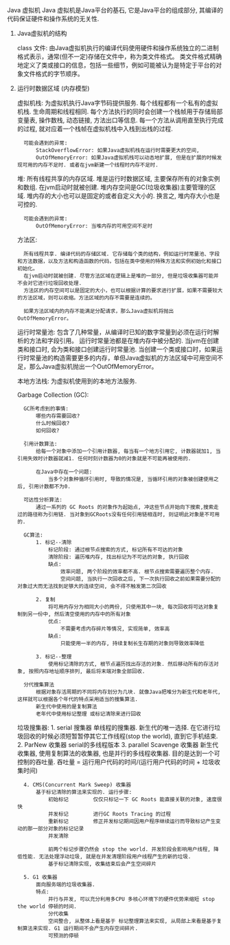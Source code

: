 Java 虚拟机
    Java 虚拟机是Java平台的基石, 它是Java平台的组成部分, 其编译的代码保证硬件和操作系统的无关性.
   
   1. Java虚拟机的结构
        
        class 文件: 
            由Java虚拟机执行的编译代码使用硬件和操作系统独立的二进制格式表示，通常(但不一定)存储在文件中，称为类文件格式。
            类文件格式精确地定义了类或接口的信息，包括一些细节，例如可能被认为是特定于平台的对象文件格式的字节顺序。  
   2. 运行时数据区域 (内存模型)
   
        虚拟机栈: 
            为虚拟机执行Java字节码提供服务.
            每个线程都有一个私有的虚拟机栈. 生命周期和线程相同. 每个方法执行的同时会创建一个栈帧用于存储局部变量表, 操作数栈, 动态链接, 方法出口等信息. 
            每一个方法从调用直至执行完成的过程, 就对应着一个栈帧在虚拟机栈中入栈到出栈的过程.
            
            可能会遇到的异常:
                StackOverflowError: 如果Java虚拟机栈在运行时需要更大的空间,
                OutOfMemoryError: 如果Java虚拟机栈可以动态地扩展, 但是在扩展的时候发现可用的内存不足时. 或者在jvm新建一个线程时内存不足时.
        堆:
            所有线程共享的内存区域. 堆是运行时数据区域, 主要保存所有的对象实例和数组.
            在jvm启动时就被创建. 堆内存空间是GC(垃圾收集器)主要管理的区域. 堆内存的大小也可以是固定的或者自定义大小的. 换言之, 堆内存大小也是可控的.
            
            可能会遇到的异常:
                OutOfMemoryError: 当堆内存的可用空间不足时
        方法区:
        
            所有线程共享. 编译代码的存储区域. 它存储每个类的结构，例如运行时常量池、字段和方法数据，以及方法和构造函数的代码，包括在类中使用的特殊方法和实例初始化和接口初始化。
            在jvm启动时就被创建. 尽管方法区域在逻辑上是堆的一部分, 但是垃圾收集器可能并不会对它进行垃圾回收处理.
            方法区的内存空间可以是固定的大小，也可以根据计算的要求进行扩展，如果不需要较大的方法区域，则可以收缩。方法区域的内存不需要是连续的。
            
            如果方法区域内的内存不能满足分配请求，那么Java虚拟机将抛出OutOfMemoryError。
            
        运行时常量池:
            包含了几种常量，从编译时已知的数字常量到必须在运行时解析的方法和字段引用。
            运行时常量池都是在堆内存中被分配的. 当jvm在创建类和接口时, 会为类和接口创建运行时常量池.
            当创建一个类或接口时，如果运行时常量池的构造需要更多的内存，单但Java虚拟机的方法区域中可用空间不足，那么Java虚拟机抛出一个OutOfMemoryError。
        
        本地方法栈:
            为虚拟机使用到的本地方法服务.     
            
        Garbage Collection (GC):
            
            GC所考虑到的事情:
                哪些内存需要回收?
                什么时候回收?
                如何回收?
            
            引用计数算法:
                给每一个对象中添加一个引用计数器, 每当有一个地方引用它, 计数器就加1, 当引用失效时计数器就减1. 任何时刻计数器为0的对象就是不可能再被使用的.
                
                在Java中存在一个问题:
                    当多个对象种循环引用时, 导致的情况是, 当循环引用的对象被创建使用之后, 引用计数都不为0.
                    
            可达性分析算法:
                通过一系列的 GC Roots 的对象作为起始点, 冲这些节点开始向下搜索,搜索走过的路径称为引用链. 当对象到GCRoots没有任何引用链相连时, 则证明此对象是不可用的.
                
            GC算法:
                1. 标记--清除
                    标记阶段: 通过根节点搜索的方式, 标记所有不可达的对象
                    清除阶段: 遍历堆内存, 找出标记为不可达的对象, 执行回收
                    缺点:
                        效率问题, 两个阶段的效率都不高. 根节点搜索需要遍历整个内存.
                        空间问题, 当执行一次回收之后, 下一次执行回收之前如果需要分配的对象过大而无法找到足够大的连续空间, 会不得不触发第二次回收    
                        
                2. 复制
                    将可用内存分为相同大小的两份, 只使用其中一块, 每次回收将可达对象复制到另一份中, 然后清空使用的内存中的所有对象
                    优点:
                        不需要考虑内存碎片等情况, 实现简单, 效率高
                    缺点:
                        只能使用一半的内存, 持续复制长生存期的对象则导致效率降低
                    
                3. 标记--整理 
                    使用标记清除的方式, 根节点遍历找出存活的对象. 然后移动所有的存活对象, 按照内存地址顺序排列, 最后将末端对象全部回收.
                
            分代搜集算法
                根据对象存活周期的不同将内存划分为几块. 就像Java把堆分为新生代和老年代, 这样就可以根据各个年代的特点采用适当的搜集算法.
                新生代中使用的是复制算法
                老年代中使用标记整理 或标记清除来进行回收
        
        垃圾搜集器:
            1. serial 搜集器
                单线程的搜集器. 新生代的唯一选择. 在它进行垃圾回收的时候必须短暂暂停其它工作线程(stop the world), 直到它手机结束. 
            2. ParNew 收集器
                serial的多线程版本
            3. parallel Scavenge 收集器
                新生代收集器, 使用复制算法的收集器, 也是并行的多线程收集器.
                目的是达到一个可控制的吞吐量. 吞吐量 = 运行用户代码的时间/(运行用户代码的时间 + 垃圾收集时间)
                
            4. CMS(Concurrent Mark Sweep) 收集器
                基于标记清除的算法来实现的. 运行步骤:
                    初始标记        仅仅只标记一下 GC Roots 能直接关联的对象, 速度很快
                    并发标记        进行GC Roots Tracing 的过程
                    重新标记        修正并发标记期间因用户程序继续运行而导致标记产生变动的那一部分对象的标记记录
                    并发清除        
                    
                    前两个标记步骤仍然会 stop the world. 并发阶段会影响用户线程, 降低性能. 无法处理浮动垃圾, 就是在并发清理阶段用户线程产生的新的垃圾.
                    基于标记清除实现, 收集结束后会产生空间碎片
                    
            5. G1 收集器
                面向服务端的垃圾收集器. 
                特点:
                    并行与并发, 可以充分利用多CPU 多核心环境下的硬件优势来缩短 stop the world 停顿的时间.
                    分代收集
                    空间整合, 从整体上看是基于 标记整理算法来实现, 从局部上来看是基于复制算法来实现. G1 运行期间不会产生内存空间碎片.
                    可预测的停顿                                 
